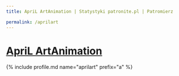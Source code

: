 ```yaml
---
title: ApriL ArtAnimation | Statystyki patronite.pl | Patromierz

permalink: /aprilart
---
```


# [ApriL ArtAnimation](https://patronite.pl/aprilart)

{% include profile.md name="aprilart" prefix="a" %}
